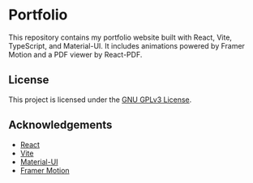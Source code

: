 # Portfolio

This repository contains my portfolio website built with React, Vite, TypeScript, and Material-UI. It includes animations powered by Framer Motion and a PDF viewer by React-PDF.

## License

This project is licensed under the [GNU GPLv3 License](LICENSE).

## Acknowledgements

- [React](https://reactjs.org/)
- [Vite](https://vitejs.dev/)
- [Material-UI](https://mui.com/)
- [Framer Motion](https://www.framer.com/motion/)
